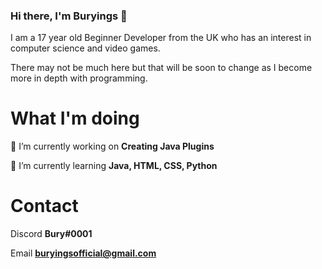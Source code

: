 ### Hi there, I'm Buryings 👋

I am a 17 year old Beginner Developer from the UK who has an interest in computer science and video games. 

There may not be much here but that will be soon to change as I become more in depth with programming.

# What I'm doing

🔭 I’m currently working on **Creating Java Plugins**

🌱 I’m currently learning **Java, HTML, CSS, Python**

# Contact

Discord **Bury#0001**

Email **buryingsofficial@gmail.com**

<!--
**Buryings/buryings** is a ✨ _special_ ✨ repository because its `README.md` (this file) appears on your GitHub profile.

Here are some ideas to get you started:

- 🔭 I’m currently working on ...
- 🌱 I’m currently learning ...
- 👯 I’m looking to collaborate on ...
- 🤔 I’m looking for help with ...
- 💬 Ask me about ...
- 📫 How to reach me: ...
- 😄 Pronouns: ...
- ⚡ Fun fact: ...
-->
